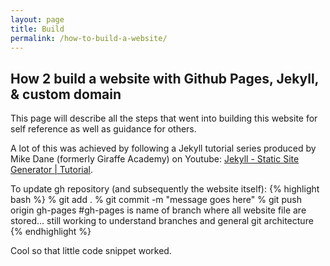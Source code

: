 ```yaml
---
layout: page
title: Build
permalink: /how-to-build-a-website/
---
```


## How 2 build a website with Github Pages, Jekyll, & custom domain

This page will describe all the steps that went into building this website for self reference as well as guidance for others.

A lot of this was achieved by following a Jekyll tutorial series produced by Mike Dane (formerly Giraffe Academy) on Youtube: [Jekyll - Static Site Generator | Tutorial](https://youtu.be/T1itpPvFWHI).


To update gh repository (and subsequently the website itself):
{% highlight bash %}
% git add .
% git commit -m "message goes here"
% git push origin gh-pages #gh-pages is name of branch where all website file are stored... still working to understand branches and general git architecture
{% endhighlight %}

Cool so that little code snippet worked.
